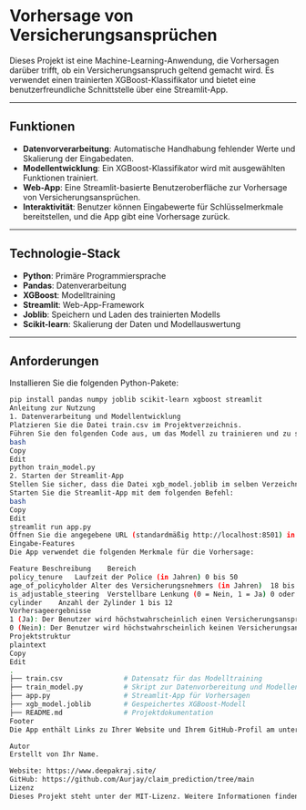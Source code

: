 # Vorhersage von Versicherungsansprüchen

Dieses Projekt ist eine Machine-Learning-Anwendung, die Vorhersagen darüber trifft, ob ein Versicherungsanspruch geltend gemacht wird. Es verwendet einen trainierten XGBoost-Klassifikator und bietet eine benutzerfreundliche Schnittstelle über eine Streamlit-App.

---

## Funktionen

- **Datenvorverarbeitung**: Automatische Handhabung fehlender Werte und Skalierung der Eingabedaten.
- **Modellentwicklung**: Ein XGBoost-Klassifikator wird mit ausgewählten Funktionen trainiert.
- **Web-App**: Eine Streamlit-basierte Benutzeroberfläche zur Vorhersage von Versicherungsansprüchen.
- **Interaktivität**: Benutzer können Eingabewerte für Schlüsselmerkmale bereitstellen, und die App gibt eine Vorhersage zurück.

---

## Technologie-Stack

- **Python**: Primäre Programmiersprache
- **Pandas**: Datenverarbeitung
- **XGBoost**: Modelltraining
- **Streamlit**: Web-App-Framework
- **Joblib**: Speichern und Laden des trainierten Modells
- **Scikit-learn**: Skalierung der Daten und Modellauswertung

---

## Anforderungen

Installieren Sie die folgenden Python-Pakete:

```bash
pip install pandas numpy joblib scikit-learn xgboost streamlit
Anleitung zur Nutzung
1. Datenverarbeitung und Modellentwicklung
Platzieren Sie die Datei train.csv im Projektverzeichnis.
Führen Sie den folgenden Code aus, um das Modell zu trainieren und zu speichern:
bash
Copy
Edit
python train_model.py
2. Starten der Streamlit-App
Stellen Sie sicher, dass die Datei xgb_model.joblib im selben Verzeichnis wie app.py vorhanden ist.
Starten Sie die Streamlit-App mit dem folgenden Befehl:
bash
Copy
Edit
streamlit run app.py
Öffnen Sie die angegebene URL (standardmäßig http://localhost:8501) in Ihrem Browser.
Eingabe-Features
Die App verwendet die folgenden Merkmale für die Vorhersage:

Feature	Beschreibung	Bereich
policy_tenure	Laufzeit der Police (in Jahren)	0 bis 50
age_of_policyholder	Alter des Versicherungsnehmers (in Jahren)	18 bis 100
is_adjustable_steering	Verstellbare Lenkung (0 = Nein, 1 = Ja)	0 oder 1
cylinder	Anzahl der Zylinder	1 bis 12
Vorhersageergebnisse
1 (Ja): Der Benutzer wird höchstwahrscheinlich einen Versicherungsanspruch geltend machen.
0 (Nein): Der Benutzer wird höchstwahrscheinlich keinen Versicherungsanspruch geltend machen.
Projektstruktur
plaintext
Copy
Edit
.
├── train.csv               # Datensatz für das Modelltraining
├── train_model.py          # Skript zur Datenvorbereitung und Modellentwicklung
├── app.py                  # Streamlit-App für Vorhersagen
├── xgb_model.joblib        # Gespeichertes XGBoost-Modell
├── README.md               # Projektdokumentation
Footer
Die App enthält Links zu Ihrer Website und Ihrem GitHub-Profil am unteren Rand der Benutzeroberfläche.

Autor
Erstellt von Ihr Name.

Website: https://www.deepakraj.site/
GitHub: https://github.com/Aurjay/claim_prediction/tree/main
Lizenz
Dieses Projekt steht unter der MIT-Lizenz. Weitere Informationen finden Sie in der Datei LICENSE.
